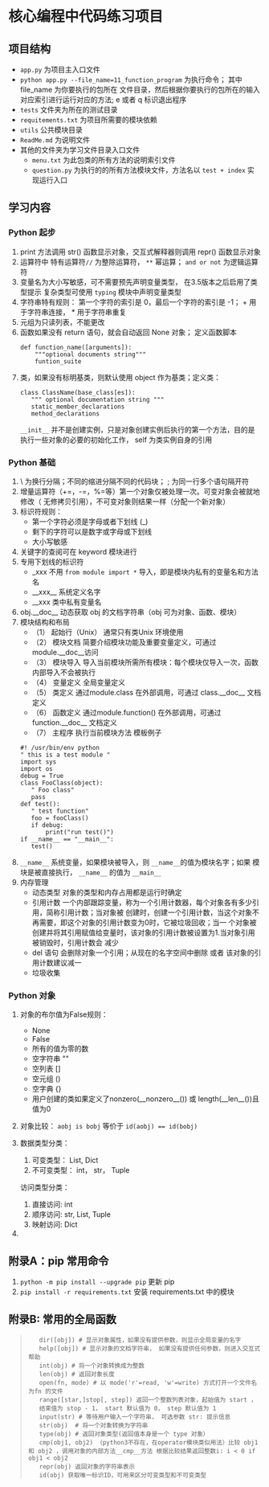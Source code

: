 # 核心编程中代码练习项目

## 项目结构
* `app.py` 为项目主入口文件 
* `python app.py --file_name=11_function_program` 为执行命令； 其中 file_name 为你要执行的包所在
文件目录，然后根据你要执行的包所在的输入对应索引进行运行对应的方法; e 或者 q 标识退出程序
* `tests` 文件夹为所在的测试目录
* `requitements.txt` 为项目所需要的模块依赖
* `utils` 公共模块目录
* `ReadMe.md` 为说明文件
* 其他的文件夹为学习文件目录入口文件
    * `menu.txt` 为此包类的所有方法的说明索引文件
    * `question.py` 为执行的的所有方法模块文件，方法名以 `test + index`
    实现运行入口

## 学习内容
### Python 起步
1. print 方法调用 str() 函数显示对象，交互式解释器则调用 repr() 函数显示对象
2. 运算符中 特有运算符`//` 为整除运算符， `**` 幂运算； `and or not` 为逻辑运算符
3. 变量名为大小写敏感，可不需要预先声明变量类型， 在3.5版本之后启用了类型提示
 复杂类型可使用 `typing` 模块中声明变量类型
4. 字符串特有规则： 第一个字符的索引是 0，最后一个字符的索引是 -1；
    \+ 用于字符串连接， \* 用于字符串重复
5. 元组为只读列表，不能更改
6. 函数如果没有 return 语句，就会自动返回 None 对象； 定义函数脚本
    ```buildoutcfg
    def function_name([arguments]):
        """optional documents string"""
        funtion_suite
    ```
7. 类，如果没有标明基类，则默认使用 object 作为基类；定义类：
    ```buildoutcfg
    class ClassName(base_class[es]):
       """ optional documentation string """
       static_member_declarations
       method_declarations
    ```
   `__init__` 并不是创建实例，只是对象创建实例后执行的第一个方法，目的是
   执行一些对象的必要的初始化工作， self 为类实例自身的引用 
### Python 基础
1. \\ 为换行分隔；不同的缩进分隔不同的代码块； \; 为同一行多个语句隔开符
2. 增量运算符（+=，-=，%=等）第一个对象仅被处理一次。可变对象会被就地修改（
无修拷贝引用），不可变对象则结果一样（分配一个新对象）
3. 标识符规则：
    * 第一个字符必须是字母或者下划线 (_)
    * 剩下的字符可以是数字或字母或下划线
    * 大小写敏感
4. 关键字的查阅可在 keyword 模块进行
5. 专用下划线的标识符
    * _xxx 不用 `from module import *` 导入，即是模块内私有的变量名和方法名
    * \_\_xxx\_\_ 系统定义名字
    * __xxx 类中私有变量名
6. obj.\_\_doc__ 动态获取 obj 的文档字符串（obj 可为对象、函数、模块）
7. 模块结构和布局
    + （1） 起始行（Unix） 通常只有类Unix 环境使用
    + （2） 模块文档  简要介绍模块功能及重要变量定义，可通过 module.\_\_doc__访问
    + （3） 模块导入  导入当前模块所需所有模块：每个模块仅导入一次，函数内部导入不会被执行
    + （4） 变量定义  全局变量定义
    + （5） 类定义   通过module.class 在外部调用，可通过 class.\_\_doc__ 文档定义
    + （6） 函数定义  通过module.function() 在外部调用，可通过 function.\_\_doc__ 文档定义
    + （7） 主程序   执行当前模块方法
    模板例子
    ```buildoutcfg
    #! /usr/bin/env python
    " this is a test module "
    import sys
    import os
    debug = True
    class FooClass(object):
       " Foo class"
       pass
    def test():
       " test function" 
       foo = fooClass()
       if debug:
           print("run test()")
    if __name__ == "__main__":
       test()
    ```
8. `__name__` 系统变量，如果模块被导入，则 `__name__`的值为模块名字；如果
模块是被直接执行， `__name__` 的值为 `__main__`
9. 内存管理
    * 动态类型 对象的类型和内存占用都是运行时确定
    * 引用计数 一个内部跟踪变量，称为一个引用计数器，每个对象各有多少引用，简称引用计数；当对象被
    创建时，创建一个引用计数，当这个对象不再需要，即这个对象的引用计数变为0时，它被垃圾回收；当一
    个对象被创建并将其引用赋值给变量时，该对象的引用计数被设置为1.当对象引用被销毁时，引用计数会
    减少
    * del 语句  会删除对象一个引用；从现在的名字空间中删除 或者 该对象的引用计数建议减一
    * 垃圾收集
### Python 对象
1. 对象的布尔值为False规则：
    * None 
    * False
    * 所有的值为零的数
    * 空字符串 ""
    * 空列表 []
    * 空元组 ()
    * 空字典 {}
    * 用户创建的类如果定义了nonzero(\_\_nonzero__()) 或 length(\_\_len__())且值为0
2. 对象比较： `aobj is bobj` 等价于 `id(aobj) == id(bobj)`
3. 数据类型分类：
    1. 可变类型： List, Dict
    2. 不可变类型： int， str， Tuple
    
    访问类型分类：
    1. 直接访问: int
    2. 顺序访问: str, List, Tuple
    3. 映射访问: Dict
4. 

















## 附录A：pip 常用命令
1. `python -m pip install --upgrade pip` 更新 pip
2. `pip install -r requirements.txt` 安装 requirements.txt 中的模块

## 附录B: 常用的全局函数
>        dir([obj]) # 显示对象属性，如果没有提供参数，则显示全局变量的名字
>        help([obj]) # 显示对象的文档字符串， 如果没有提供任何参数，则进入交互式帮助
>        int(obj) # 将一个对象转换成为整数
>        len(obj) # 返回对象长度
>        open(fn, mode) # 以 mode('r'=read, 'w'=write) 方式打开一个文件名为fn 的文件
>        range([star,]stop[, step]) 返回一个整数列表对象，起始值为 start ，
>        结束值为 stop - 1， start 默认值为 0， step 默认值为 1
>        input(str) # 等待用户输入一个字符串， 可选参数 str: 提示信息
>        str(obj)  # 将一个对象转换为字符串
>        type(obj) # 返回对象类型(返回值本身是一个 type 对象）
>        cmp(obj1, obj2) （python3不存在，在operator模块类似用法）比较 obj1 和 obj2 ，调用对象的内部方法__cmp__方法 根据比较结果返回整数i: i < 0 if obj1 < obj2
>        repr(obj) 返回对象的字符串表示
>        id(obj) 获取唯一标识ID，可用来区分可变类型和不可变类型